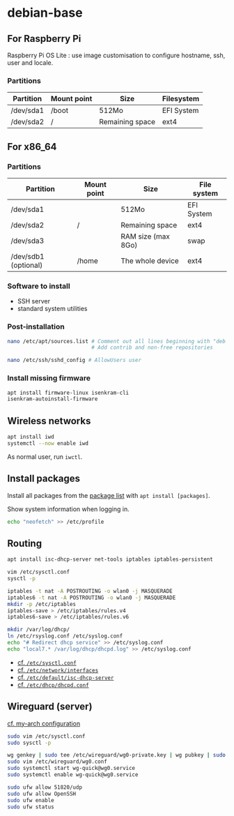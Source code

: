 # debian-base

## For Raspberry Pi

Raspberry Pi OS Lite : use image customisation to configure hostname, ssh, user and locale.

### Partitions

Partition | Mount point | Size                   | Filesystem
--------- | ----------- | ---------------------- | ----------
/dev/sda1 | /boot       | 512Mo                  | EFI System
/dev/sda2 | /           | Remaining space        | ext4

## For x86_64

### Partitions

Partition            | Mount point | Size               | File system
-------------------- | ----------- | ------------------ | ----------------
/dev/sda1            |             | 512Mo              | EFI System
/dev/sda2            | /           | Remaining space    | ext4
/dev/sda3            |             | RAM size (max 8Go) | swap
/dev/sdb1 (optional) | /home       | The whole device   | ext4

### Software to install

- SSH server
- standard system utilities

### Post-installation

```sh
nano /etc/apt/sources.list # Comment out all lines beginning with "deb cdrom:..."
                           # Add contrib and non-free repositories

nano /etc/ssh/sshd_config # AllowUsers user
```

### Install missing firmware

```sh
apt install firmware-linux isenkram-cli
isenkram-autoinstall-firmware
```

## Wireless networks

```sh
apt install iwd
systemctl --now enable iwd
```

As normal user, run `iwctl`. 

## Install packages

Install all packages from the [package list](package-list.txt) with `apt install [packages]`.

Show system information when logging in.

```sh
echo "neofetch" >> /etc/profile
```

## Routing 

```sh
apt install isc-dhcp-server net-tools iptables iptables-persistent

vim /etc/sysctl.conf
sysctl -p

iptables -t nat -A POSTROUTING -o wlan0 -j MASQUERADE 
iptables6 -t nat -A POSTROUTING -o wlan0 -j MASQUERADE 
mkdir -p /etc/iptables
iptables-save > /etc/iptables/rules.v4
iptables6-save > /etc/iptables/rules.v6

mkdir /var/log/dhcp/
ln /etc/rsyslog.conf /etc/syslog.conf
echo "# Redirect dhcp service" >> /etc/syslog.conf
echo "local7.* /var/log/dhcp/dhcpd.log" >> /etc/syslog.conf
```

- [cf. `/etc/sysctl.conf`](etc/sysctl.conf)
- [cf. `/etc/network/interfaces`](etc/network/interfaces)
- [cf. `/etc/default/isc-dhcp-server`](etc/default/isc-dhcp-server)
- [cf. `/etc/dhcp/dhcpd.conf`](etc/dhcp/dhcpd.conf)


## Wireguard (server)

[cf. my-arch configuration](https://github.com/gbeldilmi/my-arch)

```sh
sudo vim /etc/sysctl.conf
sudo sysctl -p

wg genkey | sudo tee /etc/wireguard/wg0-private.key | wg pubkey | sudo tee /etc/wireguard/wg0-public.key
sudo vim /etc/wireguard/wg0.conf
sudo systemctl start wg-quick@wg0.service
sudo systemctl enable wg-quick@wg0.service

sudo ufw allow 51820/udp
sudo ufw allow OpenSSH
sudo ufw enable
sudo ufw status
```
